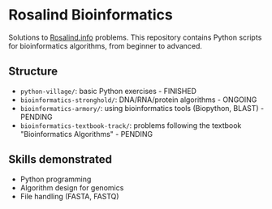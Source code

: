 # Rosalind Bioinformatics 

Solutions to [Rosalind.info](http://rosalind.info) problems.
This repository contains Python scripts for bioinformatics algorithms, from beginner to advanced.

## Structure
- `python-village/`: basic Python exercises - FINISHED
- `bioinformatics-stronghold/`: DNA/RNA/protein algorithms - ONGOING
- `bioinformatics-armory/`: using bioinformatics tools (Biopython, BLAST) - PENDING
- `bioinformatics-textbook-track/`: problems following the textbook "Bioinformatics Algorithms" - PENDING


## Skills demonstrated
- Python programming 
- Algorithm design for genomics
- File handling (FASTA, FASTQ)
